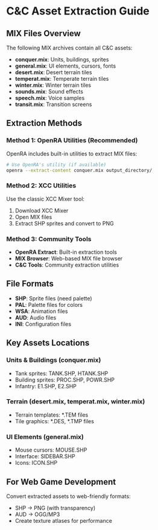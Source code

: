 # C&C Asset Extraction Guide

## MIX Files Overview

The following MIX archives contain all C&C assets:

- **conquer.mix**: Units, buildings, sprites
- **general.mix**: UI elements, cursors, fonts
- **desert.mix**: Desert terrain tiles
- **temperat.mix**: Temperate terrain tiles
- **winter.mix**: Winter terrain tiles
- **sounds.mix**: Sound effects
- **speech.mix**: Voice samples
- **transit.mix**: Transition screens

## Extraction Methods

### Method 1: OpenRA Utilities (Recommended)
OpenRA includes built-in utilities to extract MIX files:

```bash
# Use OpenRA's utility (if available)
openra --extract-content conquer.mix output_directory/
```

### Method 2: XCC Utilities
Use the classic XCC Mixer tool:

1. Download XCC Mixer
2. Open MIX files
3. Extract SHP sprites and convert to PNG

### Method 3: Community Tools
- **OpenRA Extract**: Built-in extraction tools
- **MIX Browser**: Web-based MIX file browser
- **C&C Tools**: Community extraction utilities

## File Formats

- **SHP**: Sprite files (need palette)
- **PAL**: Palette files for colors
- **WSA**: Animation files
- **AUD**: Audio files
- **INI**: Configuration files

## Key Assets Locations

### Units & Buildings (conquer.mix)
- Tank sprites: TANK.SHP, HTANK.SHP
- Building sprites: PROC.SHP, POWR.SHP
- Infantry: E1.SHP, E2.SHP

### Terrain (desert.mix, temperat.mix, winter.mix)
- Terrain templates: *.TEM files
- Tile graphics: *.DES, *.TMP files

### UI Elements (general.mix)
- Mouse cursors: MOUSE.SHP
- Interface: SIDEBAR.SHP
- Icons: ICON.SHP

## For Web Game Development

Convert extracted assets to web-friendly formats:
- SHP → PNG (with transparency)
- AUD → OGG/MP3
- Create texture atlases for performance
